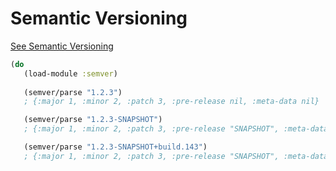 # Semantic Versioning

[See Semantic Versioning](http://semver.org)


```clojure
(do
   (load-module :semver)
   
   (semver/parse "1.2.3") 
   ; {:major 1, :minor 2, :patch 3, :pre-release nil, :meta-data nil}

   (semver/parse "1.2.3-SNAPSHOT")
   ; {:major 1, :minor 2, :patch 3, :pre-release "SNAPSHOT", :meta-data nil}

   (semver/parse "1.2.3-SNAPSHOT+build.143")
   ; {:major 1, :minor 2, :patch 3, :pre-release "SNAPSHOT", :meta-data "build.143"}
```

